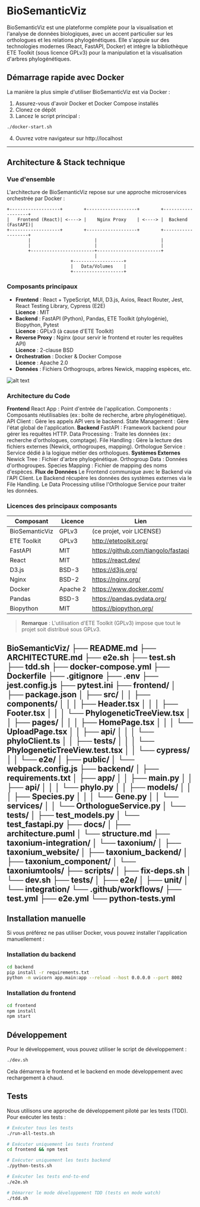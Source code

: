 # BioSemanticViz

BioSemanticViz est une plateforme complète pour la visualisation et l'analyse de données biologiques, avec un accent particulier sur les orthologues et les relations phylogénétiques. Elle s'appuie sur des technologies modernes (React, FastAPI, Docker) et intègre la bibliothèque ETE Toolkit (sous licence GPLv3) pour la manipulation et la visualisation d'arbres phylogénétiques.

## Démarrage rapide avec Docker

La manière la plus simple d'utiliser BioSemanticViz est via Docker :

1. Assurez-vous d'avoir Docker et Docker Compose installés
2. Clonez ce dépôt
3. Lancez le script principal :

```bash
./docker-start.sh
```

4. Ouvrez votre navigateur sur http://localhost

---

##  Architecture & Stack technique

### Vue d'ensemble
L'architecture de BioSemanticViz repose sur une approche microservices orchestrée par Docker :

```
+-------------------+        +-------------------+        +-------------------+
|   Frontend (React)| <----> |    Nginx Proxy    | <----> |  Backend (FastAPI)|
+-------------------+        +-------------------+        +-------------------+
        |                        |                        |
        |                        |                        |
        +------------------------+------------------------+
                                 |
                        +-------------------+
                        |   Data/Volumes    |
                        +-------------------+
```

### Composants principaux
- **Frontend** :  React + TypeScript, MUI, D3.js, Axios, React Router, Jest, React Testing Library, Cypress (E2E)  
  **Licence** : MIT
- **Backend** :  FastAPI (Python), Pandas, ETE Toolkit (phylogénie), Biopython, Pytest  
  **Licence** : GPLv3 (à cause d'ETE Toolkit)
- **Reverse Proxy** :  Nginx (pour servir le frontend et router les requêtes API)  
  **Licence** : 2-clause BSD
- **Orchestration** :  Docker & Docker Compose  
  **Licence** : Apache 2.0
- **Données** :  Fichiers Orthogroups, arbres Newick, mapping espèces, etc.

![alt text](image.png)

### Architecture du Code
**Frontend**
React App : Point d'entrée de l'application.
Components : Composants réutilisables (ex : boîte de recherche, arbre phylogénétique).
API Client : Gère les appels API vers le backend.
State Management : Gère l'état global de l'application.
**Backend**
FastAPI : Framework backend pour gérer les requêtes HTTP.
Data Processing : Traite les données (ex : recherche d'orthologues, comptage).
File Handling : Gère la lecture des fichiers externes (Newick, orthogroupes, mapping).
Orthologue Service : Service dédié à la logique métier des orthologues.
**Systèmes Externes**
Newick Tree : Fichier d'arbre phylogénétique.
Orthogroup Data : Données d'orthogroupes.
Species Mapping : Fichier de mapping des noms d'espèces.
**Flux de Données**
Le Frontend communique avec le Backend via l'API Client.
Le Backend récupère les données des systèmes externes via le File Handling.
Le Data Processing utilise l'Orthologue Service pour traiter les données.

### Licences des principaux composants
| Composant         | Licence   | Lien                                      |
|-------------------|-----------|-------------------------------------------|
| BioSemanticViz    | GPLv3     | (ce projet, voir LICENSE)                 |
| ETE Toolkit       | GPLv3     | http://etetoolkit.org/                    |
| FastAPI           | MIT       | https://github.com/tiangolo/fastapi       |
| React             | MIT       | https://react.dev/                        |
| D3.js             | BSD-3     | https://d3js.org/                         |
| Nginx             | BSD-2     | https://nginx.org/                        |
| Docker            | Apache 2  | https://www.docker.com/                   |
| Pandas            | BSD-3     | https://pandas.pydata.org/                |
| Biopython         | MIT       | https://biopython.org/                    |

> **Remarque** : L'utilisation d'ETE Toolkit (GPLv3) impose que tout le projet soit distribué sous GPLv3.

BioSemanticViz/
├── README.md
├── ARCHITECTURE.md
├── e2e.sh
├── test.sh
├── tdd.sh
├── docker-compose.yml
├── Dockerfile
├── .gitignore
├── .env
├── jest.config.js
├── pytest.ini
├── frontend/
│   ├── package.json
│   ├── src/
│   │   ├── components/
│   │   │   ├── Header.tsx
│   │   │   ├── Footer.tsx
│   │   │   └── PhylogeneticTreeView.tsx
│   │   ├── pages/
│   │   │   ├── HomePage.tsx
│   │   │   └── UploadPage.tsx
│   │   ├── api/
│   │   │   └── phyloClient.ts
│   │   ├── __tests__/
│   │   │   └── PhylogeneticTreeView.test.tsx
│   │   └── cypress/
│   │       └── e2e/
│   ├── public/
│   └── webpack.config.js
├── backend/
│   ├── requirements.txt
│   ├── app/
│   │   ├── main.py
│   │   ├── api/
│   │   │   └── phylo.py
│   │   ├── models/
│   │   │   ├── Species.py
│   │   │   └── Gene.py
│   │   └── services/
│   │       └── OrthologueService.py
│   └── tests/
│       ├── test_models.py
│       └── test_fastapi.py
├── docs/
│   ├── architecture.puml
│   └── structure.md
├── taxonium-integration/
│   └── taxonium/
│       ├── taxonium_website/
│       ├── taxonium_backend/
│       ├── taxonium_component/
│       └── taxoniumtools/
├── scripts/
│   ├── fix-deps.sh
│   └── dev.sh
├── tests/
│   ├── e2e/
│   ├── unit/
│   └── integration/
└── .github/workflows/
    ├── test.yml
    ├── e2e.yml
    └── python-tests.yml
---

## Installation manuelle

Si vous préférez ne pas utiliser Docker, vous pouvez installer l'application manuellement :

### Installation du backend 

```bash
cd backend
pip install -r requirements.txt
python -m uvicorn app.main:app --reload --host 0.0.0.0 --port 8002
```

### Installation du frontend

```bash
cd frontend
npm install
npm start
```

## Développement
Pour le développement, vous pouvez utiliser le script de développement :

```bash
./dev.sh
```

Cela démarrera le frontend et le backend en mode développement avec rechargement à chaud.

## Tests

Nous utilisons une approche de développement piloté par les tests (TDD). Pour exécuter les tests :

```bash
# Exécuter tous les tests
./run-all-tests.sh

# Exécuter uniquement les tests frontend
cd frontend && npm test

# Exécuter uniquement les tests backend
./python-tests.sh

# Exécuter les tests end-to-end
./e2e.sh

# Démarrer le mode développement TDD (tests en mode watch)
./tdd.sh
```